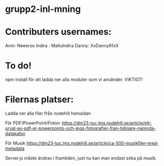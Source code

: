 # grupp2-inl-mning

# Contributers usernames:

Amir: Neeeroo
Indira : MalluIndira
Danny: XxDanny91xX

# To do!
npm install
för att ladda ner alla moduler som vi använder. VIKTIGT!

# Filernas platser:
Ladda ner alla filer från nodehill hemsidan

För PDF/PowerPoint/Foton:
https://dm23-tuc.lms.nodehill.se/article/ett-urval-av-pdf-er-powerpoints-och-jpgs-fotografier-fran-tidigare-namnda-datakallor

För Musik
https://dm23-tuc.lms.nodehill.se/article/ca-500-musikfiler-med-metadata

Server.js måste ändras i framtiden, just nu kan man endast söka på musik.